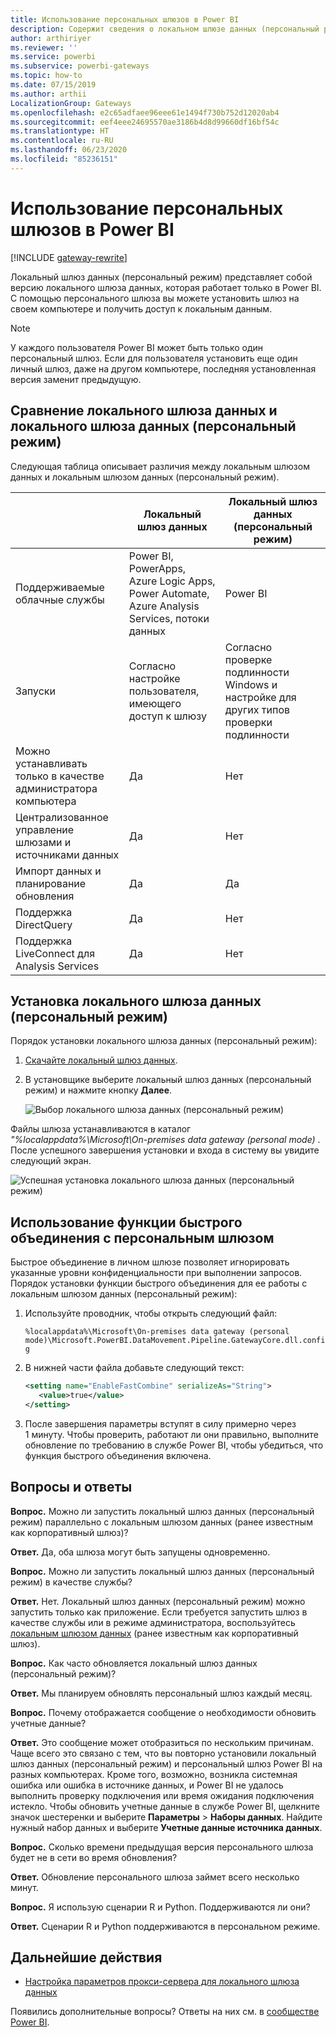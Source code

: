```yaml
---
title: Использование персональных шлюзов в Power BI
description: Содержит сведения о локальном шлюзе данных (персональный режим) для Power BI, который пользователи могут использовать для подключения к локальным данным.
author: arthiriyer
ms.reviewer: ''
ms.service: powerbi
ms.subservice: powerbi-gateways
ms.topic: how-to
ms.date: 07/15/2019
ms.author: arthii
LocalizationGroup: Gateways
ms.openlocfilehash: e2c65adfaee96eee61e1494f730b752d12020ab4
ms.sourcegitcommit: eef4eee24695570ae3186b4d8d99660df16bf54c
ms.translationtype: HT
ms.contentlocale: ru-RU
ms.lasthandoff: 06/23/2020
ms.locfileid: "85236151"
---
```

# <a name="use-personal-gateways-in-power-bi"></a>Использование персональных шлюзов в Power BI

[!INCLUDE [gateway-rewrite](../includes/gateway-rewrite.md)]

Локальный шлюз данных (персональный режим) представляет собой версию локального шлюза данных, которая работает только в Power BI. С помощью персонального шлюза вы можете установить шлюз на своем компьютере и получить доступ к локальным данным.

> [!NOTE]
> У каждого пользователя Power BI может быть только один персональный шлюз. Если для пользователя установить еще один личный шлюз, даже на другом компьютере, последняя установленная версия заменит предыдущую.

## <a name="on-premises-data-gateway-vs-on-premises-data-gateway-personal-mode"></a>Сравнение локального шлюза данных и локального шлюза данных (персональный режим)

Следующая таблица описывает различия между локальным шлюзом данных и локальным шлюзом данных (персональный режим).

|   |Локальный шлюз данных | Локальный шлюз данных (персональный режим) |
| ---- | ---- | ---- |
|Поддерживаемые облачные службы |Power BI, PowerApps, Azure Logic Apps, Power Automate, Azure Analysis Services, потоки данных |Power BI |
|Запуски |Согласно настройке пользователя, имеющего доступ к шлюзу |Согласно проверке подлинности Windows и настройке для других типов проверки подлинности |
|Можно устанавливать только в качестве администратора компьютера |Да |Нет |
|Централизованное управление шлюзами и источниками данных |Да |Нет |
|Импорт данных и планирование обновления |Да |Да |
|Поддержка DirectQuery |Да |Нет |
|Поддержка LiveConnect для Analysis Services |Да |Нет |

## <a name="install-the-on-premises-data-gateway-personal-mode"></a>Установка локального шлюза данных (персональный режим)

Порядок установки локального шлюза данных (персональный режим):

1. [Скачайте локальный шлюз данных](https://go.microsoft.com/fwlink/?LinkId=820925&clcid=0x409).

2. В установщике выберите локальный шлюз данных (персональный режим) и нажмите кнопку **Далее**.

   ![Выбор локального шлюза данных (персональный режим)](media/service-gateway-personal-mode/personal-gateway-select.png)

Файлы шлюза устанавливаются в каталог _"%localappdata%\Microsoft\On-premises data gateway (personal mode)_ . После успешного завершения установки и входа в систему вы увидите следующий экран.

![Успешная установка локального шлюза данных (персональный режим)](media/service-gateway-personal-mode/personal-gateway-complete.png)

## <a name="use-fast-combine-with-the-personal-gateway"></a>Использование функции быстрого объединения с персональным шлюзом

Быстрое объединение в личном шлюзе позволяет игнорировать указанные уровни конфиденциальности при выполнении запросов. Порядок установки функции быстрого объединения для ее работы с локальным шлюзом данных (персональный режим):

1. Используйте проводник, чтобы открыть следующий файл:

   `%localappdata%\Microsoft\On-premises data gateway (personal mode)\Microsoft.PowerBI.DataMovement.Pipeline.GatewayCore.dll.config`

2. В нижней части файла добавьте следующий текст:

    ```xml
    <setting name="EnableFastCombine" serializeAs="String">
       <value>true</value>
    </setting>
    ```

3. После завершения параметры вступят в силу примерно через 1 минуту. Чтобы проверить, работают ли они правильно, выполните обновление по требованию в службе Power BI, чтобы убедиться, что функция быстрого объединения включена.

## <a name="frequently-asked-questions-faq"></a>Вопросы и ответы

**Вопрос.** Можно ли запустить локальный шлюз данных (персональный режим) параллельно с локальным шлюзом данных (ранее известным как корпоративный шлюз)?
  
**Ответ.** Да, оба шлюза могут быть запущены одновременно.

**Вопрос.** Можно ли запустить локальный шлюз данных (персональный режим) в качестве службы?
  
**Ответ.** Нет. Локальный шлюз данных (персональный режим) можно запустить только как приложение. Если требуется запустить шлюз в качестве службы или в режиме администратора, воспользуйтесь [локальным шлюзом данных](/data-integration/gateway/service-gateway-onprem) (ранее известным как корпоративный шлюз).

**Вопрос.** Как часто обновляется локальный шлюз данных (персональный режим)?
  
**Ответ.** Мы планируем обновлять персональный шлюз каждый месяц.

**Вопрос.** Почему отображается сообщение о необходимости обновить учетные данные?
  
**Ответ.** Это сообщение может отобразиться по нескольким причинам. Чаще всего это связано с тем, что вы повторно установили локальный шлюз данных (персональный режим) и персональный шлюз Power BI на разных компьютерах. Кроме того, возможно, возникла системная ошибка или ошибка в источнике данных, и Power BI не удалось выполнить проверку подключения или время ожидания подключения истекло. Чтобы обновить учетные данные в службе Power BI, щелкните значок шестеренки и выберите **Параметры** > **Наборы данных**. Найдите нужный набор данных и выберите **Учетные данные источника данных**.

**Вопрос.** Сколько времени предыдущая версия персонального шлюза будет не в сети во время обновления?
  
**Ответ.** Обновление персонального шлюза займет всего несколько минут.

**Вопрос.** Я использую сценарии R и Python. Поддерживаются ли они?
  
**Ответ.** Сценарии R и Python поддерживаются в персональном режиме.

## <a name="next-steps"></a>Дальнейшие действия

* [Настройка параметров прокси-сервера для локального шлюза данных](/data-integration/gateway/service-gateway-proxy)  

Появились дополнительные вопросы? Ответы на них см. в [сообществе Power BI](https://community.powerbi.com/).

